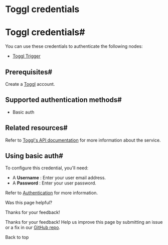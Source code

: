 # Toggl credentials

[ ](https://github.com/n8n-io/n8n-docs/edit/main/docs/integrations/builtin/credentials/toggl.md "Edit this page")

# Toggl credentials#

You can use these credentials to authenticate the following nodes:

  * [Toggl Trigger](../../trigger-nodes/n8n-nodes-base.toggltrigger/)



## Prerequisites#

Create a [Toggl](https://toggl.com/) account.

## Supported authentication methods#

  * Basic auth



## Related resources#

Refer to [Toggl's API documentation](https://engineering.toggl.com/docs/) for more information about the service.

## Using basic auth#

To configure this credential, you'll need:

  * A **Username** : Enter your user email address.
  * A **Password** : Enter your user password.



Refer to [Authentication](https://engineering.toggl.com/docs/authentication) for more information.

Was this page helpful? 

Thanks for your feedback! 

Thanks for your feedback! Help us improve this page by submitting an issue or a fix in our [GitHub repo](https://github.com/n8n-io/n8n-docs). 

Back to top 
